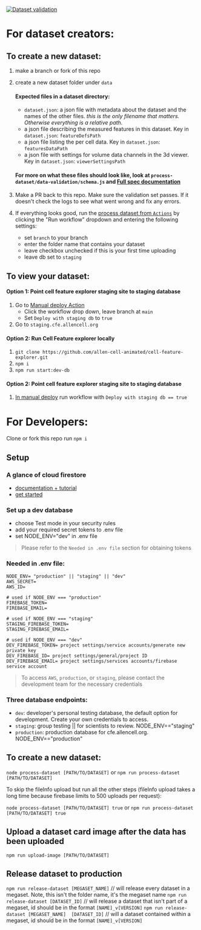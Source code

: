 [![Dataset validation](https://github.com/allen-cell-animated/cell-feature-data/actions/workflows/validate.yml/badge.svg?branch=main)](https://github.com/allen-cell-animated/cell-feature-data/actions/workflows/validate.yml)

# For dataset creators:
## To create a new dataset:
1. make a branch or fork of this repo
2. create a new dataset folder under `data`
    #### Expected files in a dataset directory:
    - `dataset.json`: a json file with metadata about the dataset and the names of the other files. *this is the only filename that matters. Otherwise everything is a relative path.*
    - a json file describing the measured features in this dataset. Key in `dataset.json`: `featureDefsPath`
    - a json file listing the per cell data. Key in `dataset.json`: `featuresDataPath`
    - a json file with settings for volume data channels in the 3d viewer. Key in `dataset.json`: `viewerSettingsPath`

    #### For more on what these files should look like, look at `process-dataset/data-validation/schema.js` and [Full spec documentation](https://allen-cell-animated.github.io/cell-feature-data/HandoffSpecification.html)

3. Make a PR back to this repo. Make sure the validation set passes. If it doesn't check the logs to see what went wrong and fix any errors.
4. If everything looks good, run the [process dataset from `Actions`](https://github.com/allen-cell-animated/cell-feature-data/actions/workflows/upload-dataset.yml) by clicking the "Run workflow" dropdown and entering the following settings:
    * set `branch` to your branch
    * enter the folder name that contains your dataset
    * leave checkbox unchecked if this is your first time uploading
    * leave db set to `staging`

## To view your dataset:
#### Option 1: Point cell feature explorer staging site to staging database
1. Go to [Manual deploy Action](https://github.com/allen-cell-animated/cell-feature-explorer/actions/workflows/manual-deploy.yml) 
    * Click the workflow drop down, leave branch at `main`
    * Set `Deploy with staging db` to `true`
2. Go to `staging.cfe.allencell.org`

#### Option 2: Run Cell Feature explorer locally
1. `git clone https://github.com/allen-cell-animated/cell-feature-explorer.git`
2. `npm i`
2. `npm run start:dev-db`

#### Option 2: Point cell feature explorer staging site to staging database
1. [In manual deploy](https://github.com/allen-cell-animated/cell-feature-explorer/actions/workflows/manual-deploy.yml) run workflow with `Deploy with staging db == true`


# For Developers: 
Clone or fork this repo
run `npm i`

## Setup
### A glance of cloud firestore  
- [documentation + tutorial](https://firebase.google.com/docs/firestore) 
- [get started](https://firebase.google.com/docs/firestore/quickstart)
  
### Set up a dev database
- choose Test mode in your security rules 
- add your required secret tokens to .env file 
- set NODE_ENV="dev" in .env file
> Please refer to the `Needed in .env file` section for obtaining tokens  

### Needed in .env file:
```
NODE_ENV= "production" || "staging" || "dev"
AWS_SECRET=
AWS_ID=

# used if NODE_ENV === "production"
FIREBASE_TOKEN=
FIREBASE_EMAIL=

# used if NODE_ENV === "staging"
STAGING_FIREBASE_TOKEN= 
STAGING_FIREBASE_EMAIL=

# used if NODE_ENV === "dev"
DEV_FIREBASE_TOKEN= project settings/service accounts/generate new private key
DEV_FIREBASE_ID= project settings/general/project ID
DEV_FIREBASE_EMAIL= project settings/services accounts/firebase service account 
```
> To access `AWS`, `production`, or `staging`, please contact the development team for the necessary credentials 

### Three database endpoints:
- `dev`: developer's personal testing database, the default option for development. Create your own credentials to access. 
- `staging`: group testing || for scientists to review. NODE_ENV=="staging"
- `production`: production database for cfe.allencell.org. NODE_ENV=="production"

## To create a new dataset:

`node process-dataset [PATH/TO/DATASET]`
or
`npm run process-dataset [PATH/TO/DATASET]`

To skip the fileInfo upload but run all the other steps (fileInfo upload takes a long time because firebase limits to 500 uploads per request):

`node process-dataset [PATH/TO/DATASET] true`
or 
`npm run process-dataset [PATH/TO/DATASET] true`

## Upload a dataset card image after the data has been uploaded
`npm run upload-image [PATH/TO/DATASET]`

## Release dataset to production
`npm run release-dataset [MEGASET_NAME]` // will release every dataset in a megaset. Note, this isn't the folder name, it's the megaset name
`npm run release-dataset [DATASET_ID]` // will release a dataset that isn't part of a megaset, id should be in the format `[NAME]_v[VERSION]`
`npm run release-dataset [MEGASET_NAME]  [DATASET_ID]` // will a dataset contained within a megaset, id should be in the format `[NAME]_v[VERSION]`

